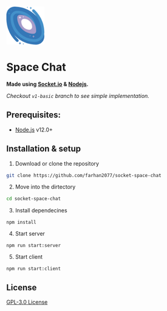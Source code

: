 <br/>

<img height="100px" width="auto" src="space.png"/>

# Space Chat

<strong>Made using [Socket.io](https://socket.io/) & [Nodejs](https://nodejs.org/en/).</strong>

_Checkout `v1-basic` branch to see simple implementation._

## Prerequisites:

- [Node.js]() v12.0+

## Installation & setup

1. Download or clone the repository

```sh
git clone https://github.com/farhan2077/socket-space-chat
```

2. Move into the dirtectory

```sh
cd socket-space-chat
```

3. Install dependecines

```
npm install
```

4. Start server

```
npm run start:server
```

5. Start client

```
npm run start:client
```

## License

[GPL-3.0 License](./LICENSE)
